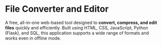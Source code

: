 # File Converter and Editor

A free, all-in-one web-based tool designed to **convert, compress, and edit files** quickly and efficiently.
Built using HTML, CSS, JavaScript, Python (Flask), and SQL, this application supports a wide range of formats and works even in offline mode.
